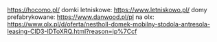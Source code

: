 https://hocomo.pl/
domki letniskowe:
https://www.letniskowo.pl/
domy prefabrykowane:
https://www.danwood.pl/pl
na olx:
https://www.olx.pl/d/oferta/nestholl-domek-mobilny-stodola-antresola-leasing-CID3-IDToXRQ.html?reason=ip%7Ccf
